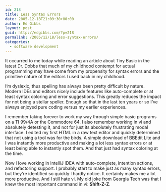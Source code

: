 ```yaml
---
id: 218
title: Less Syntax Errors
date: 2005-12-18T21:09:30+00:00
author: Ed Gibbs
layout: post
guid: http://edgibbs.com/?p=218
permalink: /2005/12/18/less-syntax-errors/
categories:
  - software development
---
```

It occurred to me today while reading an article about Tiny Basic in the latest Dr. Dobbs that much of my childhood contempt for actual programming may have come from my propensity for syntax errors and the primitive nature of the editors I used back in my childhood.

I&#8217;m dyslexic, thus spelling has always been pretty difficult by nature. Modern IDEs and editors nicely include features like auto-complete or at least syntax coloring and error suggestions. This greatly reduces the impact for not being a stellar speller. Enough so that in the last ten years or so I&#8217;ve always enjoyed pure coding versus my earlier experiences.

I remember taking forever to work my way through simple basic programs on a TI 99/4A or the Commodore 64. I also remember working in vi and absolutely detesting it, and not for just its absolutely frustrating modal interface. I edited my first HTML in a raw text editor and quickly determined that not using a tool was for the birds. A simple download of BBEdit Lite and I was instantly more productive and making a lot less syntax errors or at least being able to instantly spot them. And that just had syntax coloring at the time.

Now I love working in IntelliJ IDEA with auto-complete, intention actions, and refactoring support. I probably start to make just as many syntax errors, but they&#8217;re identified so quickly I hardly notice. It certainly makes me a lot more productive. And I still hate vi. My old joke from Georgia Tech was that I knew the most important command in vi: **Shift-Z-Z**.